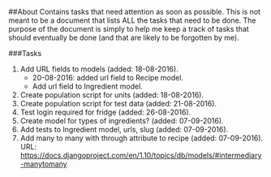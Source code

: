 ##About
Contains tasks that need attention as soon as possible. This is not 
meant to be a document that lists ALL the tasks that need to be done. 
The purpose of the document is simply to help me keep a track of tasks
that should eventually be done (and that are likely to be forgotten by
me).

###Tasks
1. Add URL fields to models (added: 18-08-2016).
    - 20-08-2016: added url field to Recipe model.
    - Add url field to Ingredient model.
2. Create population script for units (added: 18-08-2016).
3. Create population script for test data (added: 21-08-2016).
4. Test login required for fridge (added: 26-08-2016).
5. Create model for types of ingredients? (added: 07-09-2016).
6. Add tests to Ingredient model, urls, slug (added: 07-09-2016).
7. Add many to many with through attribute to recipe (added: 07-09-2016). 
URL: https://docs.djangoproject.com/en/1.10/topics/db/models/#intermediary-manytomany 
